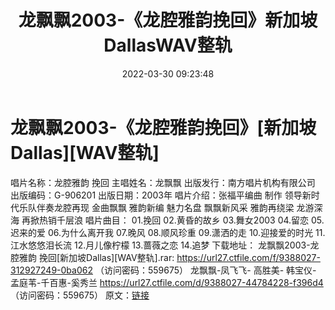 ﻿---
title: 龙飘飘2003-《龙腔雅韵挽回》新加坡DallasWAV整轨
date: 2022-03-30 09:23:48
categories: WAV车载音乐、镜像
tags: 国语流行
---
# 龙飘飘2003-《龙腔雅韵挽回》[新加坡Dallas][WAV整轨]

唱片名称：龙腔雅韵
挽回
主唱姓名：龙飘飘
出版发行：南方唱片机构有限公司
出版编码：G-906201
出版日期：2003年
唱片介绍：张福平编曲 制作
领导新时代乐队伴奏龙腔再现 金曲飘飘 雅韵新编 魅力名盘 飘飘新风采 雅韵再绕梁 龙游深海
再掀热销千层浪
唱片曲目：
01.挽回
02.黄昏的故乡
03.舞女2003
04.留恋
05.迟来的爱
06.为什么离开我
07.晚风
08.顺风珍重
09.潇洒的走
10.迎接爱的时光
11.江水悠悠泪长流
12.月儿像柠檬
13.蔷薇之恋
14.追梦
下载地址：
龙飘飘2003-龙腔雅韵 挽回[新加坡Dallas][WAV整轨].rar: https://url27.ctfile.com/f/9388027-312927249-0ba062
（访问密码：559675）
龙飘飘-凤飞飞- 高胜美- 韩宝仪- 孟庭苇-千百惠-奚秀兰
https://url27.ctfile.com/d/9388027-44784228-f396d4
（访问密码：559675）
原文：[链接](https://blog.sina.com.cn/s/blog_1647c7e7601030wfu.html)